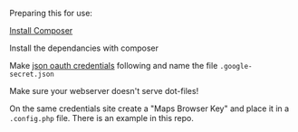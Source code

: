 Preparing this for use:

[Install Composer](https://getcomposer.org/doc/00-intro.md)

Install the dependancies with composer

Make [json oauth credentials](https://developers.google.com/api-client-library/php/auth/web-app#creatingcred) following and name the file `.google-secret.json`

Make sure your webserver doesn't serve dot-files!

On the same credentials site create a "Maps Browser Key" and place it in a `.config.php` file. There is an example in this repo.